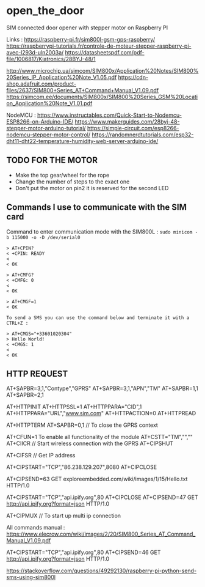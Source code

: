# open_the_door
SIM connected door opener with stepper motor on Raspberry PI

Links :
https://raspberry-pi.fr/sim800l-gsm-gps-raspberry/
https://raspberrypi-tutorials.fr/controle-de-moteur-stepper-raspberry-pi-avec-l293d-uln2003a/
https://datasheetspdf.com/pdf-file/1006817/Kiatronics/28BYJ-48/1

http://www.microchip.ua/simcom/SIM800x/Application%20Notes/SIM800%20Series_IP_Application%20Note_V1.05.pdf
https://cdn-shop.adafruit.com/product-files/2637/SIM800+Series_AT+Command+Manual_V1.09.pdf
https://simcom.ee/documents/SIM800x/SIM800%20Series_GSM%20Location_Application%20Note_V1.01.pdf

NodeMCU :
https://www.instructables.com/Quick-Start-to-Nodemcu-ESP8266-on-Arduino-IDE/
https://www.makerguides.com/28byj-48-stepper-motor-arduino-tutorial/
https://simple-circuit.com/esp8266-nodemcu-stepper-motor-control/
https://randomnerdtutorials.com/esp32-dht11-dht22-temperature-humidity-web-server-arduino-ide/


## TODO FOR THE MOTOR

- Make the top gear/wheel for the rope
- Change the number of steps to the exact one
- Don't put the motor on pin2 it is reserved for the second LED

## Commands I use to communicate with the SIM card

Command to enter communication mode with the SIM800L :
```sudo minicom -b 115000 -o -D /dev/serial0```

``` 
> AT+CPIN?
< +CPIN: READY
<
< OK

> AT+CMFG?
< +CMFG: 0
< 
< OK

> AT+CMGF=1
< OK

To send a SMS you can use the command below and terminate it with a CTRL+Z :

> AT+CMGS="+33601020304"
> Hello World!
< +CMGS: 1
<
< OK
```

## HTTP REQUEST
AT+SAPBR=3,1,"Contype","GPRS"
AT+SAPBR=3,1,"APN","TM"
AT+SAPBR=1,1
AT+SAPBR=2,1

AT+HTTPINIT
AT+HTTPSSL=1
AT+HTTPPARA="CID",1
AT+HTTPPARA="URL","www.sim.com" 
AT+HTTPACTION=0
AT+HTTPREAD

AT+HTTPTERM
AT+SAPBR=0,1 // To close the GPRS context


AT+CFUN=1 To enable all functionality of the module
AT+CSTT="TM","",""
AT+CIICR // Start wireless connection with the GPRS
AT+CIPSHUT

AT+CIFSR // Get IP address

AT+CIPSTART="TCP","86.238.129.207",8080
AT+CIPCLOSE

AT+CIPSEND=63
GET exploreembedded.com/wiki/images/1/15/Hello.txt HTTP/1.0

AT+CIPSTART="TCP","api.ipify.org",80
AT+CIPCLOSE
AT+CIPSEND=47
GET http://api.ipify.org?format=json HTTP/1.0

AT+CIPMUX // To start up multi ip connection



All commands manual : https://www.elecrow.com/wiki/images/2/20/SIM800_Series_AT_Command_Manual_V1.09.pdf



AT+CIPSTART="TCP","api.ipify.org",80
AT+CIPSEND=46
GET http://api.ipify.org?format=json HTTP/1.0

https://stackoverflow.com/questions/49292130/raspberry-pi-python-send-sms-using-sim800l
